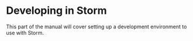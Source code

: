 Developing in Storm
===================

This part of the manual will cover setting up a development environment to use with Storm.
